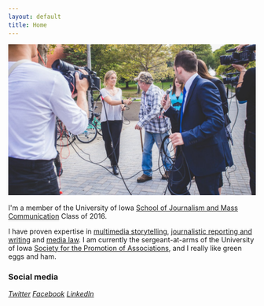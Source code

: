 ```yaml
---
layout: default
title: Home
---
```


![logo](public/test.jpg)

I'm a member of the University of Iowa [School of Journalism and Mass Communication](http://clas.uiowa.edu/sjmc/) Class of 2016.

I have proven expertise in [multimedia storytelling](/), [journalistic reporting and writing](/#) and [media law](/#). I am currently the sergeant-at-arms of the University of Iowa [Society for the Promotion of Associations](/#), and I really like green eggs and ham.

### Social media

<!-- go to http://fontawesome.io/icons/ to see more icons -->
<p class="socialicons">
<a href="http://twitter.com/stellarstudent"><i class="fa fa-twitter-square" aria-hidden="true">Twitter</i></a>
<a href="http://facebook.com/stellarstudent"><i class="fa fa-facebook-square" aria-hidden="true">Facebook</i></a>
<a href="http://linkedin.com/in/stellarstudent"><i class="fa fa-linkedin-square" aria-hidden="true">LinkedIn</i></a>
</p>
